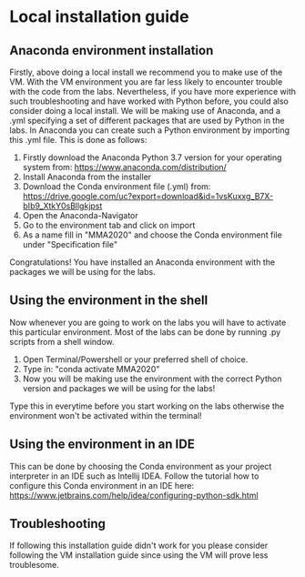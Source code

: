 # Local installation guide
## Anaconda environment installation
Firstly, above doing a local install we recommend you to make use of the VM. With the VM environment you are far less likely to encounter trouble with the code from the labs. Nevertheless, if you have more experience with such troubleshooting and have worked with Python before, you could also consider doing a local install. We will be making use of Anaconda, and a .yml specifying a set of different packages that are used by Python in the labs. In Anaconda you can create such a Python environment by importing this .yml file. This is done as follows:

1. Firstly download the Anaconda Python 3.7 version for your operating system from: https://www.anaconda.com/distribution/
2. Install Anaconda from the installer
3. Download the Conda environment file (.yml) from: https://drive.google.com/uc?export=download&id=1vsKuxxg_B7X-bIb9_XtkY0sBllgkjpst
4. Open the Anaconda-Navigator
5. Go to the environment tab and click on import
6. As a name fill in "MMA2020" and choose the Conda environment file under "Specification file"


Congratulations! You have installed an Anaconda environment with the packages we will be using for the labs.

## Using the environment in the shell
Now whenever you are going to work on the labs you will have to activate this particular environment. Most of the labs can be done by running .py scripts from a shell window.

1. Open Terminal/Powershell or your preferred shell of choice.
2. Type in: "conda activate MMA2020"
3. Now you will be making use the environment with the correct Python version and packages we will be using for the labs!

Type this in everytime before you start working on the labs otherwise the environment won't be activated within the terminal!

## Using the environment in an IDE

This can be done by choosing the Conda environment as your project interpreter in an IDE such as Intellij IDEA. Follow the tutorial how to configure this Conda environment in an IDE here: https://www.jetbrains.com/help/idea/configuring-python-sdk.html

## Troubleshooting
If following this installation guide didn't work for you please consider following the VM installation guide since using the VM will prove less troublesome.

